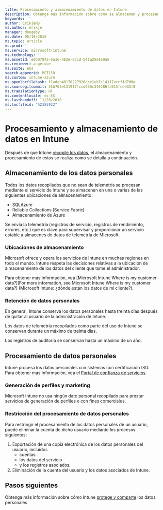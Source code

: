 ```yaml
---
title: Procesamiento y almacenamiento de datos en Intune
description: Obtenga más información sobre cómo se almacenan y procesan los datos personales en Intune.
keywords: ''
author: ErikjeMS
ms.author: erikje
manager: dougeby
ms.date: 05/18/2018
ms.topic: article
ms.prod: ''
ms.service: microsoft-intune
ms.technology: ''
ms.assetid: edb07842-6a16-482e-8c1d-541a29e169a8
ms.reviewer: angerobe
ms.suite: ems
search.appverid: MET150
ms.custom: intune-azure
ms.openlocfilehash: f1adab40170227926dce1eb7c14117accf1d7d0a
ms.sourcegitcommit: 51b763e131917fccd255c346286fa515fcee33f0
ms.translationtype: HT
ms.contentlocale: es-ES
ms.lasthandoff: 11/20/2018
ms.locfileid: "52185922"
---
```

# <a name="data-storage-and-processing-in-intune"></a>Procesamiento y almacenamiento de datos en Intune

Después de que Intune [recopile los datos](privacy-data-collect.md), el almacenamiento y procesamiento de estos se realiza como se detalla a continuación.

## <a name="storing-personal-data"></a>Almacenamiento de los datos personales

Todos los datos recopilados que no sean de telemetría se procesan mediante el servicio de Intune y se almacenan en una o varias de las siguientes ubicaciones de almacenamiento: 

- SQLAzure 
- Reliable Collections (Service Fabric)  
- Almacenamiento de Azure 

Se envía la telemetría (registros de servicio, registros de rendimiento, errores, etc.) que es clave para supervisar y proporcionar un servicio estable a almacenes de datos de telemetría de Microsoft.

### <a name="storage-locations"></a>Ubicaciones de almacenamiento

Microsoft ofrece y opera los servicios de Intune en muchas regiones en todo el mundo. Intune respeta las decisiones relativas a la ubicación de almacenamiento de los datos del cliente que tome el administrador.

Para obtener más información, vea [Microsoft Intune Where is my customer data?](For more information, see Microsoft Intune Where is my customer data?) (Microsoft Intune: ¿dónde están los datos de mi cliente?).

### <a name="personal-data-retention"></a>Retención de datos personales

En general, Intune conserva los datos personales hasta treinta días después de quitar al usuario de la administración de Intune.

Los datos de telemetría recopilados como parte del uso de Intune se conservan durante un máximo de treinta días.

Los registros de auditoría se conservan hasta un máximo de un año.

## <a name="processing-personal-data"></a>Procesamiento de datos personales

Intune procesa los datos personales con sistemas con certificación ISO. Para obtener más información, vea el [Portal de confianza de servicios](https://www.microsoft.com/en-us/TrustCenter/stp).

### <a name="profiling-and-marketing"></a>Generación de perfiles y marketing

Microsoft Intune no usa ningún dato personal recopilado para prestar servicios de generación de perfiles o con fines comerciales. 

### <a name="restrict-processing-of-personal-data"></a>Restricción del procesamiento de datos personales

Para restringir el procesamiento de los datos personales de un usuario, puede eliminar la cuenta de dicho usuario mediante los procesos siguientes:
1. Exportación de una copia electrónica de los datos personales del usuario, incluidos
    - cuentas
    - los datos del servicio
    - y los registros asociados.
2. Eliminación de la cuenta del usuario y los datos asociados de Intune.

## <a name="next-steps"></a>Pasos siguientes

Obtenga más información sobre cómo Intune [protege y comparte](privacy-data-secure-share.md) los datos personales. 